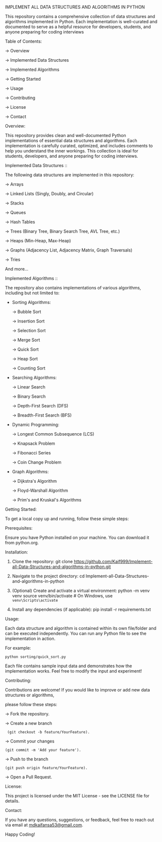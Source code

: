 IMPLEMENT ALL DATA STRUCTURES AND ALGORITHMS IN PYTHON

  This repository contains a comprehensive collection of data structures and algorithms implemented in Python. 
  Each implementation is well-curated and documented to serve as a helpful resource for developers, students, 
  and anyone preparing for coding interviews

Table of Contents:

  -> Overview
 
  -> Implemented Data Structures
 
  -> Implemented Algorithms
 
  -> Getting Started
 
  -> Usage
 
  -> Contributing
 
  -> License
 
  -> Contact



Overview:

  This repository provides clean and well-documented Python implementations of essential data structures and algorithms. 
  Each implementation is carefully curated, optimized, and includes comments to help you understand the inner workings. 
  This collection is ideal for students, developers, and anyone preparing for coding interviews.




Implemented Data Structures ::




The following data structures are implemented in this repository:

  -> Arrays
  
  -> Linked Lists (Singly, Doubly, and Circular)
  
  -> Stacks
  
  -> Queues
  
  -> Hash Tables
  
  -> Trees (Binary Tree, Binary Search Tree, AVL Tree, etc.)
  
  -> Heaps (Min-Heap, Max-Heap)
  
  -> Graphs (Adjacency List, Adjacency Matrix, Graph Traversals)
  
  -> Tries
  
  And more...








Implemented Algorithms ::



 
The repository also contains implementations of various algorithms, including but not limited to:


 * Sorting Algorithms:


   -> Bubble Sort
   
   -> Insertion Sort

   -> Selection Sort
   
   -> Merge Sort
   
   -> Quick Sort

   -> Heap Sort
   
   -> Counting Sort



 * Searching Algorithms:



   -> Linear Search
  
   -> Binary Search
  
   -> Depth-First Search (DFS)
  
   -> Breadth-First Search (BFS)

  

 * Dynamic Programming:


 
   -> Longest Common Subsequence (LCS)

   -> Knapsack Problem
  
   -> Fibonacci Series
  
   -> Coin Change Problem



 * Graph Algorithms:


   -> Dijkstra's Algorithm
  
   -> Floyd-Warshall Algorithm
  
   -> Prim's and Kruskal's Algorithms




Getting Started:



  To get a local copy up and running, follow these simple steps:




Prerequisites:


  Ensure you have Python installed on your machine. You can download it from python.org.




Installation: 

 

   1. Clone the repository:
     git clone https://github.com/Kaif999/Implement-all-Data-Structures-and-algorithms-in-python.git



   2. Navigate to the project directory:
     cd Implement-all-Data-Structures-and-algorithms-in-python



   3. (Optional) Create and activate a virtual environment:
      python -m venv venv
      source venv/bin/activate  # On Windows, use `venv\Scripts\activate`



   4. Install any dependencies (if applicable):
      pip install -r requirements.txt



     
Usage:


   Each data structure and algorithm is contained within its own file/folder and can be executed independently. 
   You can run any Python file to see the implementation in action.


 
For example:


    python sorting/quick_sort.py


   Each file contains sample input data and demonstrates how the implementation works. 
   Feel free to modify the input and experiment!




Contributing:


   Contributions are welcome! If you would like to improve or add new data structures or algorithms, 




please follow these steps:


  -> Fork the repository.

  -> Create a new branch
  
     (git checkout -b feature/YourFeature).
  
  -> Commit your changes
  
    (git commit -m 'Add your feature').
  
 ->  Push to the branch
  
    (git push origin feature/YourFeature).
  
 ->  Open a Pull Request.



License:



  This project is licensed under the MIT License - see the LICENSE file for details.



Contact:



  If you have any questions, suggestions, or feedback, feel free to reach out via email at mdkaifansa53@gmail.com.



Happy Coding!
